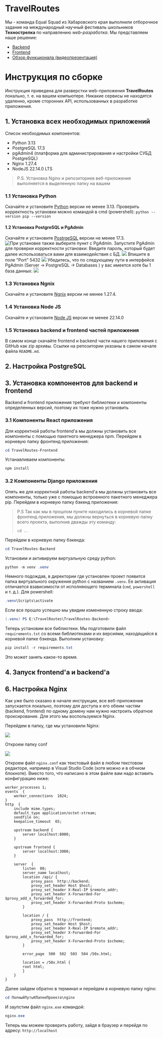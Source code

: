 # TravelRoutes
Мы - команда Equal Squad из Хабаровского края выполнили отборочное задание на международный научный фестиваль школьников **Технострелка** по направлению *web-разработка*. Мы представляем наше решение:
 - [Backend](https://github.com/dem3tr0/TravelRoutes-Backend)
 - [Frontend](https://github.com/shamash22351/TravelRoutes-Frontend)
 - [Обзор функционала (видеопрезентация)](https://youtu.be/4qzZWND0Emg?si=ScfxwsNw48OLRFJp)
# Инструкция по сборке
Инструкция приведена для разверстки web-приложения **TravelRoutes** локально, т. е. на вашем компьютере. Никакие сервисы не находятся удаленно, кроме сторонних API, использованных в разработке приложения.
## 1. Установка всех необходимых приложений
Список необходимых компонентов:
 - Python 3.13
 - PostgreSQL 17.3
 - pgAdmin4 (платформа для администрирования и настройки СУБД PostgreSQL)
 - Nginx 1.27.4
 - NodeJS 22.14.0 LTS

> P.S. Установка Nginx и репозиториев веб-приложения выполняется в выделенную папку на вашем    
### 1.1 Установка Python
Скачайте и установите [Python](https://www.python.org/downloads/) версии не менее 3.13. Проверить корректность установки можно командой в cmd (powershell): ``` python --version pip --version ``` 
#### 1.2 Установка PostgreSQL и PgAdmin
Скачайте и установите [PostrgeSQL](https://www.postgresql.org/download/) версии не менее 17.3. 
![При установке также выберите пункт с PgAdmin.](https://github.com/dem3tr0/TravelRoutes/raw/main/Images/PgAdmin.png)
Запустите PgAdmin для проверки корректности установки:
Введите пароль, который будет далее использоваться вами для взаимодействия с БД.
![](https://github.com/dem3tr0/TravelRoutes/raw/main/Images/Password.png)
Впишите в поле "Port" 5432
![](https://github.com/dem3tr0/TravelRoutes/raw/main/Images/PostgrePort.png)
Убедитесь, что по следующему пути в интерфейсе PgAdmin (Server -> PostgreSQL -> Databases ) у вас имеется хотя бы 1 база данных:
![](https://github.com/dem3tr0/TravelRoutes/raw/main/Images/CheckPgAdmin.png)
### 1.3 Установка Ngnix
Скачайте и установите [Ngnix](https://nginx.org/ru/download.html) версии не менее 1.27.4.
### 1.4 Установка Node JS 
Скачайте и установите [Node JS](https://nodejs.org/en/download) версии не менее 22.14.0 
### 1.5 Установка backend и frontend частей приложения 
В самом конце скачайте frontend и backend части нашего приложения с GitHub как zip архивы. Ссылки на репозитории указаны в самом начале файла `README.md`.
## 2. Настройка PostgreSQL

## 3. Установка компонентов для backend и frontend
Backend и frontend приложения требуют библиотеки и компоненты определенных версий, поэтому их тоже нужно установить
### 3.1 Компоненты React приложения
Для корректной работы frontend'а мы должны установить все компоненты с помощью пакетного менеджера npm. Перейдем в корневую папку фронтенд приложения:
```powershell
cd TravelRoutes-Frontend
```
Устанавливаем компоненты:
```powershell
npm install
```
### 3.2 Компоненты Django приложения
Опять же для корректной работы backend'a мы должны установить все компоненты, только уже с помощью встроенного пакетного менеджера pip. Перейдем в корневую папку бэкенд приложения:

> P.S Так как мы в прошлом пункте находились в корневой папке фронтенд приложения, мы должны вернуться в корневую папку всего проекта, выполнив дважды эту команду: 
>```
>cd ..
>```

Перейдем в корневую папку бэкенда:
```powershell
cd TravelRoutes-Backend
```
Установим и активируем виртуальную среду python:
```powershell
python -m venv .venv
```
Немного подождав, в директории где установлен проект появится папка виртуального окружения python с названием `.venv`. Ее активация отличается взависимости от исполняющего терминала (`cmd`, `powershell` и т. д.). Для powershell:
```powershell
.venv\Scripts\activate
```
Если все прошло успешно мы увидим измененную строку ввода:
```powershell
(.venv) PS E:\TravelRoutes\TravelRoutes-Backend>
```
Теперь установим все библиотеки. Мы подготовили файл `requirements.txt` со всеми библиотеками и их версиями, находящийся в корневой папке бэкенда. Выполним установку:
```powershell
pip install -r requirements.txt
```
Это может занять какое-то время.
## 4. Запуск frontend'а и backend'a
## 6. Настройка Nginx
Как уже было сказано в начале инструкции, все веб-приложение запускается локально, поэтому для доступа к его обеим частям (backend, frontend) по одному домену нам нужно настроить обратное проксирование. Для этого мы воспользуемся Nginx.

Перейдем в папку, где мы установили Nginx:

![](Images/Nginx1.png)

Откроем папку conf

![](Images/NginxConf.png)

Откроем файл `nginx.conf` как текстовый файл в любом текстовом редакторе, например в Visual Studio Code (хотя можно и в обчном блокноте). Вместо того, что написано в этом файле вам надо вставить конфигурацию ниже: 
```nginx
worker_processes 1;
events  {
	worker_connections  1024;
}
http  {
	include mime.types;
	default_type application/octet-stream;
	sendfile on;
	keepalive_timeout  65;
	
	upstream backend {
		server localhost:8000;
	}
	
	upstream frontend {
		server localhost:3000;
	}
	
	server  {
		listen  80;
		server_name localhost;
		location /api/ {
			proxy_pass  http://backend;
			proxy_set_header Host $host;
			proxy_set_header X-Real-IP $remote_addr;
			proxy_set_header X-Forwarded-For $proxy_add_x_forwarded_for;
			proxy_set_header X-Forwarded-Proto $scheme;
		}

		location / {
			proxy_pass  http://frontend;
			proxy_set_header Host $host;
			proxy_set_header X-Real-IP $remote_addr;
			proxy_set_header X-Forwarded-For $proxy_add_x_forwarded_for;
			proxy_set_header X-Forwarded-Proto $scheme;
		}
		
		error_page  500  502  503  504 /50x.html;

		location = /50x.html {
		root html;
		}
	}
}
```
Далее зайдем обратно в терминал и перейдем в корневую папку nginx:
```powershell
cd ПолныйПутьКПапкеПроекта\nginx
```

И заупстим файл `nginx.exe` командой:
```powershell
nginx.exe
```

Теперь мы можем проверить работу, зайдя в браузер и перейдя по адресу: `http://localhost`